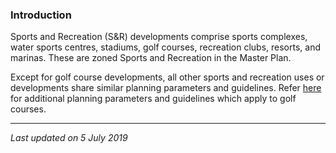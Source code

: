 ### Introduction

Sports and Recreation (S&R) developments comprise sports complexes,
water sports centres, stadiums, golf courses, recreation clubs, resorts,
and marinas. These are zoned Sports and Recreation in the Master Plan.

Except for golf course developments, all other sports and recreation
uses or developments share similar planning parameters and guidelines.
Refer
[here](https://www.ura.gov.sg/Corporate/Guidelines/Development-Control/Non-Residential/SR/Golf)
for additional planning parameters and guidelines which apply to golf
courses.

------------------------------------------------------------------------

*Last updated on 5 July 2019*
